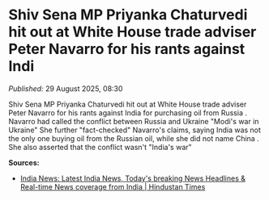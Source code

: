 # Shiv Sena MP Priyanka Chaturvedi hit out at White House trade adviser Peter Navarro for his rants against Indi

*Published:* 29 August 2025, 08:30

Shiv Sena MP Priyanka Chaturvedi hit out at White House trade adviser Peter Navarro for his rants against India for purchasing oil from Russia . Navarro had called the conflict between Russia and Ukraine "Modi's war in Ukraine" She further "fact-checked" Navarro's claims, saying India was not the only one buying oil from the Russian oil, while she did not name China . She also asserted that the conflict wasn't "India's war"

**Sources:**
- [India News: Latest India News, Today's breaking News Headlines & Real-time News coverage from India | Hindustan Times](https://www.hindustantimes.com/india-news/shiv-sena-ubt-mp-priyanka-chaturvedi-slams-peter-navarro-as-trump-aide-targets-pm-modi-india-again-101756454488766.html)
